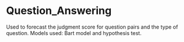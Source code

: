 # Question_Answering
Used to forecast the judgment score for question pairs and the type of question.
Models used: Bart model and hypothesis test.
